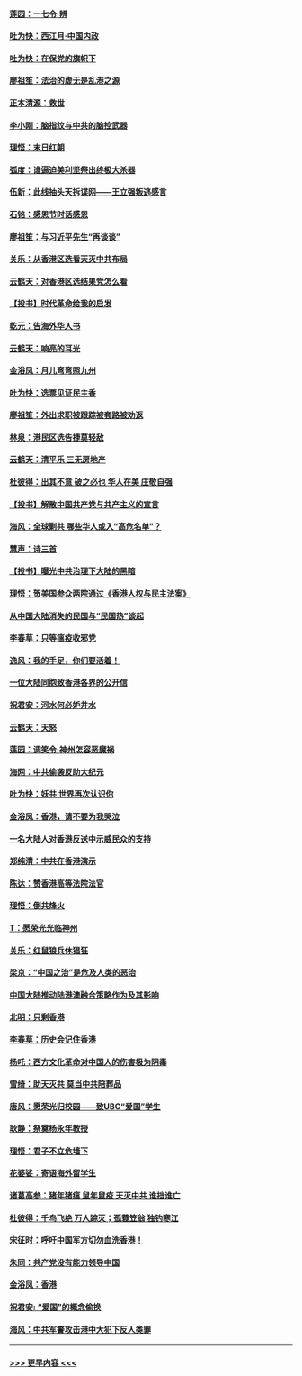 #### [莲园：一七令‧辨](../pages/nsc993/n11692558.md?t=12012301) 
#### [吐为快：西江月·中国内政](../pages/nsc993/n11692071.md?t=12012301) 
#### [吐为快：在保党的旗帜下](../pages/nsc993/n11691188.md?t=12012301) 
#### [廖祖笙：法治的虚无是乱港之源](../pages/nsc993/n11690605.md?t=12012301) 
#### [正本清源：救世](../pages/nsc993/n11689134.md?t=12012301) 
#### [李小刚：脑指纹与中共的脑控武器](../pages/nsc993/n11688900.md?t=12012301) 
#### [理悟：末日红朝](../pages/nsc993/n11688829.md?t=12012301) 
#### [弧度：谁逼迫美利坚祭出终极大杀器](../pages/nsc993/n11688735.md?t=12012301) 
#### [伍新：此线抽头天拆谍网——王立强叛逃感言](../pages/nsc993/n11687981.md?t=12012301) 
#### [石铭：感恩节时话感恩](../pages/nsc993/n11687568.md?t=12012301) 
#### [廖祖笙：与习近平先生“再谈谈”](../pages/nsc993/n11687005.md?t=12012301) 
#### [关乐：从香港区选看天灭中共布局](../pages/nsc993/n11686647.md?t=12012301) 
#### [云鹤天：对香港区选结果党怎么看](../pages/nsc993/n11686216.md?t=12012301) 
#### [【投书】时代革命给我的启发](../pages/nsc993/n11684287.md?t=12012301) 
#### [乾元：告海外华人书](../pages/nsc993/n11684044.md?t=12012301) 
#### [云鹤天：响亮的耳光](../pages/nsc993/n11684254.md?t=12012301) 
#### [金浴凤：月儿弯弯照九州](../pages/nsc993/n11684231.md?t=12012301) 
#### [吐为快：选票见证民主香](../pages/nsc993/n11684206.md?t=12012301) 
#### [廖祖笙：外出求职被跟踪被套路被劝返](../pages/nsc993/n11683874.md?t=12012301) 
#### [林泉：港民区选告捷莫轻敌](../pages/nsc993/n11683930.md?t=12012301) 
#### [云鹤天：清平乐 三无房地产](../pages/nsc993/n11681521.md?t=12012301) 
#### [杜彼得：出其不意 破之必也 华人在美 庄敬自强](../pages/nsc993/n11679554.md?t=12012301) 
#### [【投书】解散中国共产党与共产主义的宣言](../pages/nsc993/n11679177.md?t=12012301) 
#### [海风：全球剿共 哪些华人或入“高危名单”？](../pages/nsc993/n11678617.md?t=12012301) 
#### [慧声：诗三首](../pages/nsc993/n11678848.md?t=12012301) 
#### [【投书】曝光中共治理下大陆的黑暗](../pages/nsc993/n11678674.md?t=12012301) 
#### [理悟：贺美国参众两院通过《香港人权与民主法案》](../pages/nsc993/n11678104.md?t=12012301) 
#### [从中国大陆消失的民国与“民国热”谈起](../pages/nsc993/n11678075.md?t=12012301) 
#### [李春草：只等瘟疫收邪党](../pages/nsc993/n11677308.md?t=12012301) 
#### [逸风：我的手足，你们要活着！](../pages/nsc993/n11676352.md?t=12012301) 
#### [一位大陆同胞致香港各界的公开信](../pages/nsc993/n11675761.md?t=12012301) 
#### [祝君安：河水何必妒井水](../pages/nsc993/n11675746.md?t=12012301) 
#### [云鹤天：天怒](../pages/nsc993/n11675718.md?t=12012301) 
#### [莲园：调笑令‧神州怎容恶魔祸](../pages/nsc993/n11675648.md?t=12012301) 
#### [海网：中共偷袭反助大纪元](../pages/nsc993/n11673515.md?t=12012301) 
#### [吐为快：妖共 世界再次认识你](../pages/nsc993/n11673506.md?t=12012301) 
#### [金浴凤：香港，请不要为我哭泣](../pages/nsc993/n11673248.md?t=12012301) 
#### [一名大陆人对香港反送中示威民众的支持](../pages/nsc993/n11672615.md?t=12012301) 
#### [郑纯清：中共在香港演示](../pages/nsc993/n11670539.md?t=12012301) 
#### [陈达：赞香港高等法院法官](../pages/nsc993/n11669542.md?t=12012301) 
#### [理悟：倒共烽火](../pages/nsc993/n11668844.md?t=12012301) 
#### [T：愿荣光光临神州](../pages/nsc993/n11668421.md?t=12012301) 
#### [关乐：红鼠狼兵休猖狂](../pages/nsc993/n11668378.md?t=12012301) 
#### [梁京：“中国之治”是危及人类的恶治](../pages/nsc993/n11668328.md?t=12012301) 
#### [中国大陆推动陆港澳融合策略作为及其影响](../pages/nsc993/n11668157.md?t=12012301) 
#### [北明：只剩香港](../pages/nsc993/n11668002.md?t=12012301) 
#### [李春草：历史会记住香港](../pages/nsc993/n11667927.md?t=12012301) 
#### [杨吒：西方文化革命对中国人的伤害极为阴毒](../pages/nsc993/n11664521.md?t=12012301) 
#### [雪绮：助天灭共 莫当中共陪葬品](../pages/nsc993/n11662650.md?t=12012301) 
#### [唐风：愿荣光归校园——致UBC“爱国”学生](../pages/nsc993/n11662194.md?t=12012301) 
#### [耿静：祭奠杨永年教授](../pages/nsc993/n11662514.md?t=12012301) 
#### [理悟：君子不立危墙下](../pages/nsc993/n11662172.md?t=12012301) 
#### [花婆娑：寄语海外留学生](../pages/nsc993/n11662121.md?t=12012301) 
#### [诸葛高参：猪年猪瘟 鼠年鼠疫 天灭中共 谁挡谁亡](../pages/nsc993/n11661980.md?t=12012301) 
#### [杜彼得：千鸟飞绝 万人踪灭；孤蓑笠翁 独钓寒江](../pages/nsc993/n11661170.md?t=12012301) 
#### [宋征时：呼吁中国军方切勿血洗香港！](../pages/nsc993/n11415318.md?t=12012301) 
#### [朱同：共产党没有能力领导中国](../pages/nsc993/n11660421.md?t=12012301) 
#### [金浴凤：香港](../pages/nsc993/n11660419.md?t=12012301) 
#### [祝君安: “爱国”的概念偷换](../pages/nsc993/n11659706.md?t=12012301) 
#### [海风：中共军警攻击港中大犯下反人类罪](../pages/nsc993/n11659632.md?t=12012301) 

----
#### [ >>> 更早内容 <<< ](../indexes/nsc993-earlier.md)
